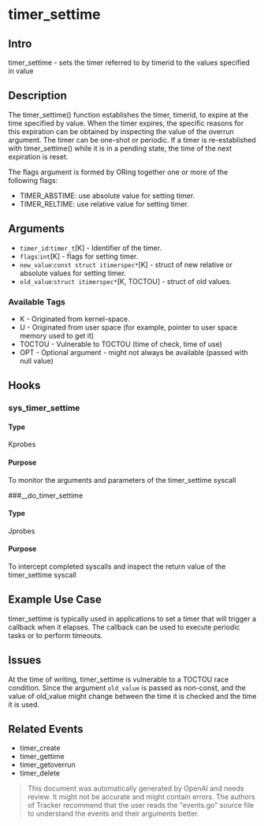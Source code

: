 
# timer_settime

## Intro
timer_settime -  sets the timer referred to by timerid to the values specified in value

## Description
The timer_settime() function establishes the timer, timerid, to expire at the time specified by value. When the timer
expires, the specific reasons for this expiration can be obtained by inspecting the value of the overrun argument.
The timer can be one-shot or periodic. If a timer is re-established with timer_settime() while it is in a pending
state, the time of the next expiration is reset.

The flags argument is formed by ORing together one or more of the following flags:
- TIMER_ABSTIME: use absolute value for setting timer.
- TIMER_RELTIME: use relative value for setting timer.

## Arguments
* `timer_id`:`timer_t`[K] - Identifier of the timer.
* `flags`:`int`[K] - flags for setting timer.
* `new_value`:`const struct itimerspec*`[K] - struct of new relative or absolute values for setting timer.
* `old_value`:`struct itimerspec*`[K, TOCTOU] - struct of old values.

### Available Tags
* K - Originated from kernel-space.
* U - Originated from user space (for example, pointer to user space memory used to get it)
* TOCTOU - Vulnerable to TOCTOU (time of check, time of use)
* OPT - Optional argument - might not always be available (passed with null value)

## Hooks
### sys_timer_settime
#### Type
Kprobes
#### Purpose
To monitor the arguments and parameters of the timer_settime syscall

###\_\_do_timer_settime
#### Type
Jprobes
#### Purpose
To intercept completed syscalls and inspect the return value of the timer_settime syscall

## Example Use Case
timer_settime is typically used in applications to set a timer that will trigger a callback when it elapses. The callback can
be used to execute periodic tasks or to perform timeouts.

## Issues
At the time of writing, timer_settime is vulnerable to a TOCTOU race condition. Since the argument `old_value` is passed as non-const,
and the value of old_value might change between the time it is checked and the time it is used.

## Related Events
- timer_create
- timer_gettime
- timer_getoverrun
- timer_delete

> This document was automatically generated by OpenAI and needs review. It might
> not be accurate and might contain errors. The authors of Tracker recommend that
> the user reads the "events.go" source file to understand the events and their
> arguments better.

